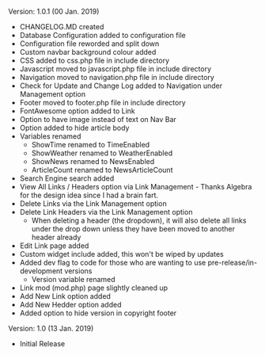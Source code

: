 Version: 1.0.1 (00 Jan. 2019)
- CHANGELOG.MD created
- Database Configuration added to configuration file
- Configuration file reworded and split down
- Custom navbar background colour added
- CSS added to css.php file in include directory
- Javascript moved to javascript.php file in include directory
- Navigation moved to navigation.php file in include directory
- Check for Update and Change Log added to Navigation under Management option
- Footer moved to footer.php file in include directory
- FontAwesome option added to Link
- Option to have image instead of text on Nav Bar
- Option added to hide article body
- Variables renamed
    * ShowTime renamed to TimeEnabled
    * ShowWeather renamed to WeatherEnabled
    * ShowNews renamed to NewsEnabled
    * ArticleCount renamed to NewsArticleCount
- Search Engine search added
- View All Links / Headers option via Link Management - Thanks Algebra for the design idea since I had a brain fart.
- Delete Links via the Link Management option
- Delete Link Headers via the Link Management option
    * When deleting a header (the dropdown), it will also delete all links under the drop down unless they have been moved to another header already
- Edit Link page added
- Custom widget include added, this won't be wiped by updates
- Added dev flag to code for those who are wanting to use pre-release/in-development versions
    * Version variable renamed
- Link mod (mod.php) page slightly cleaned up
- Add New Link option added
- Add New Hedder option added
- Added option to hide version in copyright footer

Version: 1.0 (13 Jan. 2019)
- Initial Release
